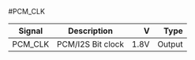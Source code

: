 #PCM_CLK

|Signal        |Description |V      |Type|
| ------------- |:--------------:| -----:|------:|
|PCM_CLK     |PCM/I2S Bit clock | 1.8V |Output |

